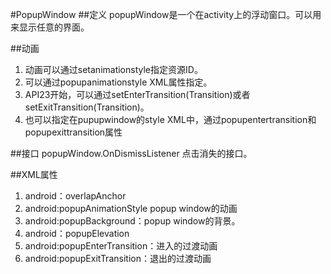 #PopupWindow
##定义
popupWindow是一个在activity上的浮动窗口。可以用来显示任意的界面。

##动画
1. 动画可以通过setanimationstyle指定资源ID。
2. 可以通过popupanimationstyle XML属性指定。
3. API23开始，可以通过setEnterTransition(Transition)或者setExitTransition(Transition)。
4. 也可以指定在pupupwindow的style XML中，通过popupentertransition和popupexittransition属性


##接口
popupWindow.OnDismissListener
点击消失的接口。

##XML属性
1. android：overlapAnchor
2. android:popupAnimationStyle popup window的动画
3. android:popupBackground：popup window的背景。
4. android：popupElevation
5. android:popupEnterTransition：进入的过渡动画
6. android:popupExitTransition：退出的过渡动画



